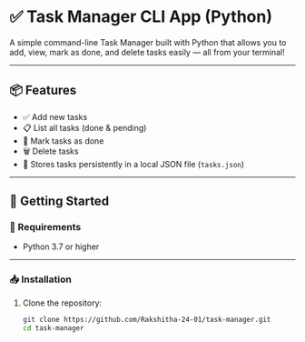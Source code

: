 # ✅ Task Manager CLI App (Python)

A simple command-line Task Manager built with Python that allows you to add, view, mark as done, and delete tasks easily — all from your terminal!

---

## 📦 Features

- ✅ Add new tasks
- 📋 List all tasks (done & pending)
- 🎯 Mark tasks as done
- 🗑️ Delete tasks
- 💾 Stores tasks persistently in a local JSON file (`tasks.json`)

---

## 🚀 Getting Started

### 🔧 Requirements
- Python 3.7 or higher

---

### 📥 Installation

1. Clone the repository:
   ```bash
   git clone https://github.com/Rakshitha-24-01/task-manager.git
   cd task-manager
